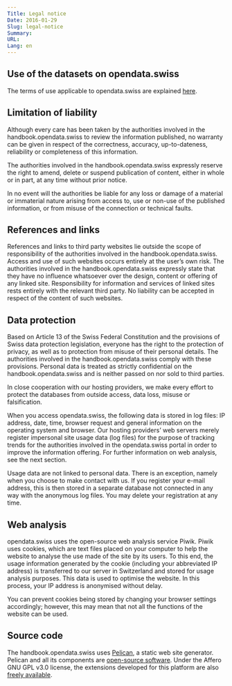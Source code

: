 ```yaml
---
Title: Legal notice
Date: 2016-01-29
Slug: legal-notice
Summary:
URL:
Lang: en
---
```


Use of the datasets on opendata.swiss
-------------------------------------

The terms of use applicable to opendata.swiss are explained
[here](https://opendata.swiss/en/terms-of-use/).

Limitation of liability
-----------------------

Although every care has been taken by the authorities involved in the
handbook.opendata.swiss to review the information published, no warranty
can be given in respect of the correctness, accuracy, up-to-dateness,
reliability or completeness of this information.

The authorities involved in the handbook.opendata.swiss expressly reserve
the right to amend, delete or suspend publication of content, either in
whole or in part, at any time without prior notice.

In no event will the authorities be liable for any loss or damage of a
material or immaterial nature arising from access to, use or non-use of
the published information, or from misuse of the connection or technical
faults.

References and links
--------------------

References and links to third party websites lie outside the scope of
responsibility of the authorities involved in the handbook.opendata.swiss.
Access and use of such websites occurs entirely at the user’s own risk.
The authorities involved in the handbook.opendata.swiss expressly state
that they have no influence whatsoever over the design, content or
offering of any linked site. Responsibility for information and services
of linked sites rests entirely with the relevant third party. No
liability can be accepted in respect of the content of such websites.

Data protection
---------------

Based on Article 13 of the Swiss Federal Constitution and the provisions
of Swiss data protection legislation, everyone has the right to the
protection of privacy, as well as to protection from misuse of their
personal details. The authorities involved in the handbook.opendata.swiss
comply with these provisions. Personal data is treated as strictly
confidential on the handbook.opendata.swiss and is neither passed on nor
sold to third parties.

In close cooperation with our hosting providers, we make every effort to
protect the databases from outside access, data loss, misuse or
falsification.

When you access opendata.swiss, the following data is stored in log
files: IP address, date, time, browser request and general information
on the operating system and browser. Our hosting providers’ web servers
merely register impersonal site usage data (log files) for the purpose
of tracking trends for the authorities involved in the opendata.swiss
portal in order to improve the information offering. For further
information on web analysis, see the next section.

Usage data are not linked to personal data. There is an exception,
namely when you choose to make contact with us. If you register your
e-mail address, this is then stored in a separate database not connected
in any way with the anonymous log files. You may delete your
registration at any time.

Web analysis
------------

opendata.swiss uses the open-source web analysis service Piwik. Piwik
uses cookies, which are text files placed on your computer to help the
website to analyse the use made of the site by its users. To this end,
the usage information generated by the cookie (including your
abbreviated IP address) is transferred to our server in Switzerland and
stored for usage analysis purposes. This data is used to optimise the
website. In this process, your IP address is anonymised without delay.

You can prevent cookies being stored by changing your browser settings
accordingly; however, this may mean that not all the functions of the
website can be used.

Source code
-----------

The handbook.opendata.swiss uses [Pelican](http://getpelican.com), a static web site generator.
Pelican and all its components are [open-source software](https://github.com/getpelican/pelican).
Under the Affero GNU GPL v3.0 license, the extensions developed for this platform are
also [freely available](https://github.com/opendata-swiss/ogd-handbook-site).
